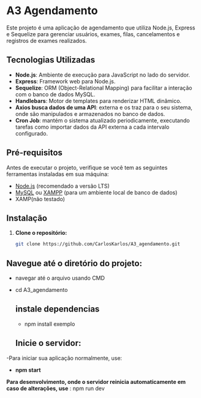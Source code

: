 # A3 Agendamento

Este projeto é uma aplicação de agendamento que utiliza Node.js, Express e Sequelize para gerenciar usuários, exames, filas, cancelamentos e registros de exames realizados.

## Tecnologias Utilizadas

- **Node.js**: Ambiente de execução para JavaScript no lado do servidor.
- **Express**: Framework web para Node.js.
- **Sequelize**: ORM (Object-Relational Mapping) para facilitar a interação com o banco de dados MySQL.
- **Handlebars**: Motor de templates para renderizar HTML dinâmico.
- **Axios busca dados de uma API**: externa e os traz para o seu sistema, onde são manipulados e armazenados no banco de dados.
- **Cron Job**: mantém o sistema atualizado periodicamente, executando tarefas como importar dados da API externa a cada intervalo configurado.

## Pré-requisitos

Antes de executar o projeto, verifique se você tem as seguintes ferramentas instaladas em sua máquina:

- [Node.js](https://nodejs.org/) (recomendado a versão LTS)
- [MySQL](https://www.mysql.com/) ou [XAMPP](https://www.apachefriends.org/index.html) (para um ambiente local de banco de dados)
- XAMP(não testado)

## Instalação

1. **Clone o repositório:**

   ```bash
   git clone https://github.com/CarlosKarlos/A3_agendamento.git

  ## Navegue até o diretório do projeto:


- navegar até o arquivo usando CMD
- cd A3_agendamento

  ## instale dependencias

  - npm install exemplo

  ## Inicie o servidor:


-Para iniciar sua aplicação normalmente, use:
- **npm start**


**Para desenvolvimento, onde o servidor reinicia automaticamente em caso de alterações, use** : npm run dev

